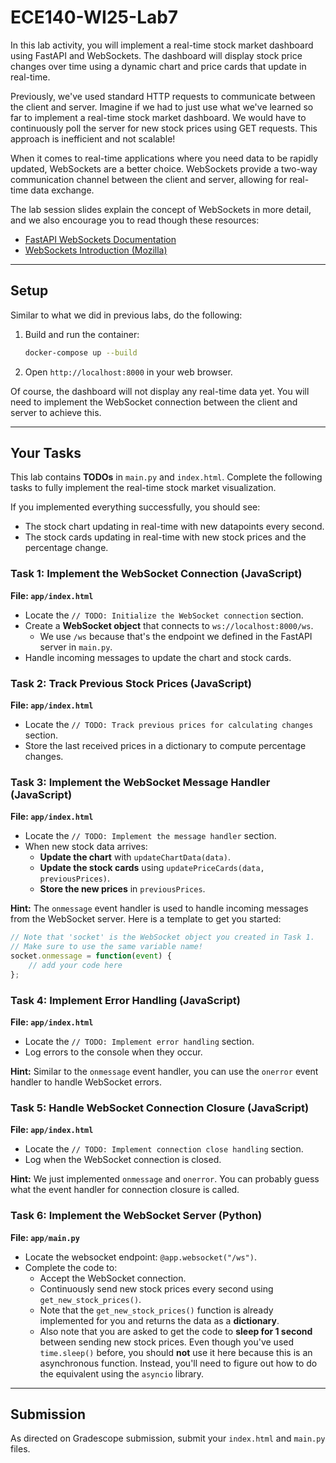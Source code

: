 # ECE140-WI25-Lab7

In this lab activity, you will implement a real-time stock market dashboard using FastAPI and WebSockets. The dashboard will display stock price changes over time using a dynamic chart and price cards that update in real-time.

Previously, we've used standard HTTP requests to communicate between the client and server. Imagine if we had to just use what we've learned so far to implement a real-time stock market dashboard. We would have to continuously poll the server for new stock prices using GET requests. This approach is inefficient and not scalable! 


When it comes to real-time applications where you need data to be rapidly updated, WebSockets are a better choice. WebSockets provide a two-way communication channel between the client and server, allowing for real-time data exchange.

The lab session slides explain the concept of WebSockets in more detail, and we also encourage you to read though these resources:

- [FastAPI WebSockets Documentation](https://fastapi.tiangolo.com/advanced/websockets/)
- [WebSockets Introduction (Mozilla)](https://developer.mozilla.org/en-US/docs/Web/API/WebSockets_API)

---

## Setup

Similar to what we did in previous labs, do the following:

1. Build and run the container:
   ```sh
   docker-compose up --build
   ```
2. Open `http://localhost:8000` in your web browser.

Of course, the dashboard will not display any real-time data yet. You will need to implement the WebSocket connection between the client and server to achieve this.

---

## Your Tasks
This lab contains **TODOs** in `main.py` and `index.html`. Complete the following tasks to fully implement the real-time stock market visualization.

If you implemented everything successfully, you should see:

* The stock chart updating in real-time with new datapoints every second.
* The stock cards updating in real-time with new stock prices and the percentage change.

### Task 1: Implement the WebSocket Connection (JavaScript)
**File: `app/index.html`**
- Locate the `// TODO: Initialize the WebSocket connection` section.
- Create a **WebSocket object** that connects to `ws://localhost:8000/ws`.
  - We use `/ws` because that's the endpoint we defined in the FastAPI server in `main.py`.
- Handle incoming messages to update the chart and stock cards.

### Task 2: Track Previous Stock Prices (JavaScript)
**File: `app/index.html`**
- Locate the `// TODO: Track previous prices for calculating changes` section.
- Store the last received prices in a dictionary to compute percentage changes.

### Task 3: Implement the WebSocket Message Handler (JavaScript)
**File: `app/index.html`**
- Locate the `// TODO: Implement the message handler` section.
- When new stock data arrives:
  - **Update the chart** with `updateChartData(data)`.
  - **Update the stock cards** using `updatePriceCards(data, previousPrices)`.
  - **Store the new prices** in `previousPrices`.

**Hint:** The `onmessage` event handler is used to handle incoming messages from the WebSocket server. Here is a template to get you started:
```javascript
// Note that 'socket' is the WebSocket object you created in Task 1. 
// Make sure to use the same variable name!
socket.onmessage = function(event) {
    // add your code here
};
```

### Task 4: Implement Error Handling (JavaScript)
**File: `app/index.html`**
- Locate the `// TODO: Implement error handling` section.
- Log errors to the console when they occur.

**Hint:** Similar to the `onmessage` event handler, you can use the `onerror` event handler to handle WebSocket errors.

### Task 5: Handle WebSocket Connection Closure (JavaScript)
**File: `app/index.html`**
- Locate the `// TODO: Implement connection close handling` section.
- Log when the WebSocket connection is closed.

**Hint:** We just implemented `onmessage` and `onerror`. You can probably guess what the event handler for connection closure is called.

### Task 6: Implement the WebSocket Server (Python)
**File: `app/main.py`**
- Locate the websocket endpoint: `@app.websocket("/ws")`.
- Complete the code to: 
  - Accept the WebSocket connection.
  - Continuously send new stock prices every second using `get_new_stock_prices()`.
  - Note that the `get_new_stock_prices()` function is already implemented for you and returns the data as a **dictionary**. 
  - Also note that you are asked to get the code to **sleep for 1 second** between sending new stock prices. Even though you've used `time.sleep()` before, you should **not** use it here because this is an asynchronous function. Instead, you'll need to figure out how to do the equivalent using the `asyncio` library.

---

## Submission

As directed on Gradescope submission, submit your `index.html` and `main.py` files.